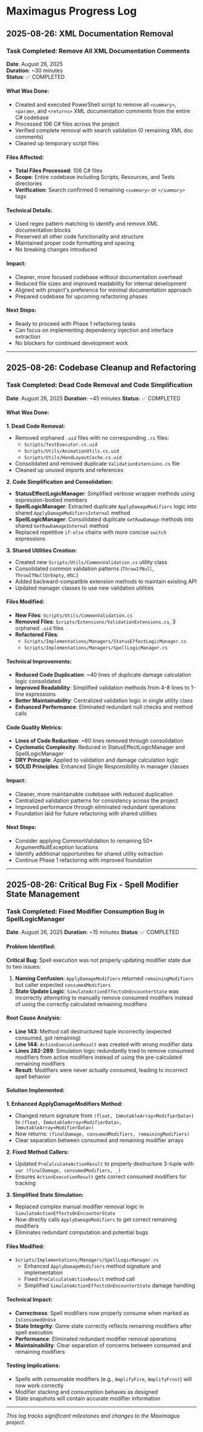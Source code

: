 # Maximagus Progress Log

## 2025-08-26: XML Documentation Removal

### Task Completed: Remove All XML Documentation Comments
**Date**: August 26, 2025  
**Duration**: ~30 minutes  
**Status**: ✅ COMPLETED

#### What Was Done:
- Created and executed PowerShell script to remove all `<summary>`, `<param>`, and `<returns>` XML documentation comments from the entire C# codebase
- Processed 106 C# files across the project
- Verified complete removal with search validation (0 remaining XML doc comments)
- Cleaned up temporary script files

#### Files Affected:
- **Total Files Processed**: 106 C# files
- **Scope**: Entire codebase including Scripts, Resources, and Tests directories
- **Verification**: Search confirmed 0 remaining `<summary>` or `</summary>` tags

#### Technical Details:
- Used regex pattern matching to identify and remove XML documentation blocks
- Preserved all other code functionality and structure
- Maintained proper code formatting and spacing
- No breaking changes introduced

#### Impact:
- Cleaner, more focused codebase without documentation overhead
- Reduced file sizes and improved readability for internal development
- Aligned with project's preference for minimal documentation approach
- Prepared codebase for upcoming refactoring phases

#### Next Steps:
- Ready to proceed with Phase 1 refactoring tasks
- Can focus on implementing dependency injection and interface extraction
- No blockers for continued development work

---

## 2025-08-26: Codebase Cleanup and Refactoring

### Task Completed: Dead Code Removal and Code Simplification
**Date**: August 26, 2025
**Duration**: ~45 minutes
**Status**: ✅ COMPLETED

#### What Was Done:

**1. Dead Code Removal:**
- Removed orphaned `.uid` files with no corresponding `.cs` files:
  - `Scripts/TestExecutor.cs.uid`
  - `Scripts/Utils/AnimationUtils.cs.uid`
  - `Scripts/Utils/HandLayoutCache.cs.uid`
- Consolidated and removed duplicate `ValidationExtensions.cs` file
- Cleaned up unused imports and references

**2. Code Simplification and Consolidation:**
- **StatusEffectLogicManager**: Simplified verbose wrapper methods using expression-bodied members
- **SpellLogicManager**: Extracted duplicate `ApplyDamageModifiers` logic into shared `ApplyDamageModifiersInternal` method
- **SpellLogicManager**: Consolidated duplicate `GetRawDamage` methods into shared `GetRawDamageInternal` method
- Replaced repetitive `if-else` chains with more concise `switch` expressions

**3. Shared Utilities Creation:**
- Created new `Scripts/Utils/CommonValidation.cs` utility class
- Consolidated common validation patterns (`ThrowIfNull`, `ThrowIfNullOrEmpty`, etc.)
- Added backward-compatible extension methods to maintain existing API
- Updated manager classes to use new validation utilities

#### Files Modified:
- **New Files**: `Scripts/Utils/CommonValidation.cs`
- **Removed Files**: `Scripts/Extensions/ValidationExtensions.cs`, 3 orphaned `.uid` files
- **Refactored Files**:
  - `Scripts/Implementations/Managers/StatusEffectLogicManager.cs`
  - `Scripts/Implementations/Managers/SpellLogicManager.cs`

#### Technical Improvements:
- **Reduced Code Duplication**: ~40 lines of duplicate damage calculation logic consolidated
- **Improved Readability**: Simplified validation methods from 4-8 lines to 1-line expressions
- **Better Maintainability**: Centralized validation logic in single utility class
- **Enhanced Performance**: Eliminated redundant null checks and method calls

#### Code Quality Metrics:
- **Lines of Code Reduction**: ~60 lines removed through consolidation
- **Cyclomatic Complexity**: Reduced in StatusEffectLogicManager and SpellLogicManager
- **DRY Principle**: Applied to validation and damage calculation logic
- **SOLID Principles**: Enhanced Single Responsibility in manager classes

#### Impact:
- Cleaner, more maintainable codebase with reduced duplication
- Centralized validation patterns for consistency across the project
- Improved performance through eliminated redundant operations
- Foundation laid for future refactoring with shared utilities

#### Next Steps:
- Consider applying CommonValidation to remaining 50+ ArgumentNullException locations
- Identify additional opportunities for shared utility extraction
- Continue Phase 1 refactoring with improved foundation

---

## 2025-08-26: Critical Bug Fix - Spell Modifier State Management

### Task Completed: Fixed Modifier Consumption Bug in SpellLogicManager
**Date**: August 26, 2025
**Duration**: ~15 minutes
**Status**: ✅ COMPLETED

#### Problem Identified:
**Critical Bug**: Spell execution was not properly updating modifier state due to two issues:
1. **Naming Confusion**: `ApplyDamageModifiers` returned `remainingModifiers` but caller expected `consumedModifiers`
2. **State Update Logic**: `SimulateActionEffectsOnEncounterState` was incorrectly attempting to manually remove consumed modifiers instead of using the correctly calculated remaining modifiers

#### Root Cause Analysis:
- **Line 143**: Method call destructured tuple incorrectly (expected consumed, got remaining)
- **Line 144**: `ActionExecutionResult` was created with wrong modifier data
- **Lines 282-289**: Simulation logic redundantly tried to remove consumed modifiers from active modifiers instead of using the pre-calculated remaining modifiers
- **Result**: Modifiers were never actually consumed, leading to incorrect spell behavior

#### Solution Implemented:
**1. Enhanced ApplyDamageModifiers Method:**
- Changed return signature from `(float, ImmutableArray<ModifierData>)` to `(float, ImmutableArray<ModifierData>, ImmutableArray<ModifierData>)`
- Now returns: `(finalDamage, consumedModifiers, remainingModifiers)`
- Clear separation between consumed and remaining modifier arrays

**2. Fixed Method Callers:**
- Updated `PreCalculateActionResult` to properly destructure 3-tuple with `var (finalDamage, consumedModifiers, _)`
- Ensures `ActionExecutionResult` gets correct consumed modifiers for tracking

**3. Simplified State Simulation:**
- Replaced complex manual modifier removal logic in `SimulateActionEffectsOnEncounterState`
- Now directly calls `ApplyDamageModifiers` to get correct remaining modifiers
- Eliminates redundant computation and potential bugs

#### Files Modified:
- `Scripts/Implementations/Managers/SpellLogicManager.cs`
  - Enhanced `ApplyDamageModifiers` method signature and implementation
  - Fixed `PreCalculateActionResult` method call
  - Simplified `SimulateActionEffectsOnEncounterState` damage handling

#### Technical Impact:
- **Correctness**: Spell modifiers now properly consume when marked as `IsConsumedOnUse`
- **State Integrity**: Game state correctly reflects remaining modifiers after spell execution
- **Performance**: Eliminated redundant modifier removal operations
- **Maintainability**: Clear separation of concerns between consumed and remaining modifiers

#### Testing Implications:
- Spells with consumable modifiers (e.g., `AmplifyFire`, `AmplifyFrost`) will now work correctly
- Modifier stacking and consumption behaves as designed
- State snapshots will contain accurate modifier information

---

*This log tracks significant milestones and changes to the Maximagus project.*